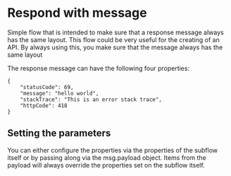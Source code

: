 # Respond with message

Simple flow that is intended to make sure that a response message always has the same layout. This flow could be very useful for the creating of an API. By always using this, you make sure that the message always has the same layout

The response message can have the following four properties:

    {
	    "statusCode": 69,
	    "message": "hello world",
	    "stackTrace": "This is an error stack trace",
	    "httpCode": 418
	}
## Setting the parameters
You can either configure the properties via the properties of the subflow itself or by passing along via the msg.payload object. Items from the payload will always override the properties set on the subflow itself. 